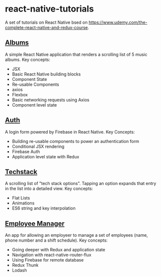 # react-native-tutorials

A set of tutorials on React Native bsed on https://www.udemy.com/the-complete-react-native-and-redux-course.


## [Albums](../master/albums)

A simple React Native application that renders a scrolling list of 5 music albums. Key concepts:
* JSX
* Basic React Native building blocks
* Component State
* Re-usable Components
* axios
* Flexbox
* Basic networking requests using Axios
* Component level state

## [Auth](../master/auth)

A login form powered by Firebase in React Native. Key Concepts:

* Building re-usable components to power an authentication form
* Conditional JSX rendering
* Firebase Auth
* Application level state with Redux

## [Techstack](../master/techstack)

A scrolling list of "tech stack options". Tapping an option expands that entry in the list into a detailed view. Key concepts:

* Flat Lists
* Animations
* ES6 string and key interpolation


## [Employee Manager](../master/manager)

An app for allowing an employeer to manage a set of employees (name, phone number and a shift schedule). Key concepts:
* Going deeper with Redux and application state
* Navigation with react-native-router-flux
* Using Firebase for remote database
* Redux Thunk
* Lodash
